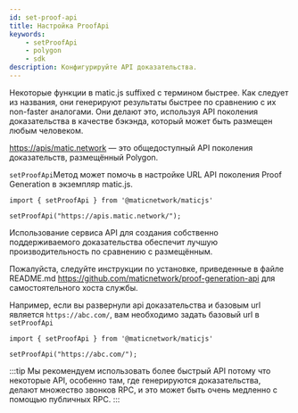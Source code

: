 ```yaml
---
id: set-proof-api
title: Настройка ProofApi
keywords:
    - setProofApi
    - polygon
    - sdk
description: Конфигурируйте API доказательства.
---
```


Некоторые функции в matic.js suffixed с термином быстрее. Как следует из названия, они генерируют результаты быстрее по сравнению с их non-faster аналогами. Они делают это, используя API поколения доказательства в качестве бэкэнда, который может быть размещен любым человеком.

[https://apis/matic.network](https://apis/matic.network) — это общедоступный API поколения доказательств, размещённый Polygon.

`setProofApi`Метод может помочь в настройке URL API поколения Proof Generation в экземпляр matic.js.

```
import { setProofApi } from '@maticnetwork/maticjs'

setProofApi("https://apis.matic.network/");
```

Использование сервиса API для создания собственно поддерживаемого доказательства обеспечит лучшую производительность по сравнению с размещённым.

Пожалуйста, следуйте инструкции по установке, приведенные в файле README.md https://github.com/maticnetwork/proof-generation-api для самостоятельного хоста службы.

Например, если вы развернули api доказательства и базовым url является `https://abc.com/`, вам необходимо задать базовый url в `setProofApi`

```
import { setProofApi } from '@maticnetwork/maticjs'

setProofApi("https://abc.com/");
```

:::tip
Мы рекомендуем использовать более быстрый API потому что некоторые API, особенно там, где генерируются доказательства, делают множество звонков RPC, и это может быть очень медленно с помощью публичных RPC.
:::
